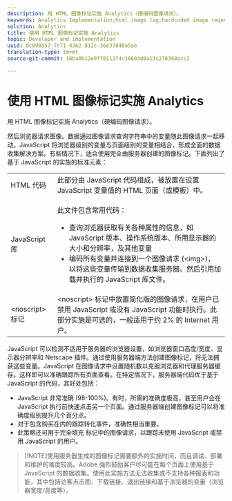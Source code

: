 ```yaml
---
description: 用 HTML 图像标记实施 Analytics（硬编码图像请求）。
keywords: Analytics Implementation;html image tag;hardcoded image request
solution: Analytics
title: 使用 HTML 图像标记实施 Analytics
topic: Developer and implementation
uuid: 0c098a57-7c71-4362-812c-36e37848a5ae
translation-type: tm+mt
source-git-commit: 16ba0b12e0f70112f4c10804d0a13c278388ecc2

---
```



# 使用 HTML 图像标记实施 Analytics

用 HTML 图像标记实施 Analytics（硬编码图像请求）。

然后浏览器请求图像。数据通过图像请求查询字符串中的变量随此图像请求一起移动。JavaScript 将浏览器级别的变量与页面级别的变量相结合，形成全面的数据收集解决方案。有些情况下，适合使用完全由服务器创建的图像标记。下面列出了基于 JavaScript 的实施的标准元素：

<table id="table_20BBE4387F234CF199E6C99741AF265C"> 
 <tbody> 
  <tr> 
   <td> HTML 代码 </td> 
   <td> 此部分由 JavaScript 代码组成，被放置在设置 JavaScript 变量值的 HTML 页面（或模板）中。 </td> 
  </tr> 
  <tr> 
   <td> JavaScript 库 </td> 
   <td> <p>此文件包含常用代码： </p> 
    <ul id="ul_ED50D66F2B2B476E8D9063099995998D"> 
     <li id="li_E88F6F28EC8946469ADCEAFF2F0A4EBA">查询浏览器获取有关各种属性的信息，如 JavaScript 版本、操作系统版本、所用显示器的大小和分辨率，及其他变量 </li> 
     <li id="li_5CEBE37709D943B7921447FA7054A565">编码所有变量并连接到一个图像请求 (&lt;img&gt;)，以将这些变量传输到数据收集服务器。然后引用加载并执行的 JavaScript 库文件。 </li> 
    </ul> </td> 
  </tr> 
  <tr> 
   <td> &lt;noscript&gt; 标记 </td> 
   <td> &lt;noscript&gt; 标记中放置简化版的图像请求，在用户已禁用 JavaScript 或没有 JavaScript 功能时执行。此部分实施是可选的，一般适用于约 2% 的 Internet 用户。 </td> 
  </tr> 
 </tbody> 
</table>

JavaScript 可以检测不适用于服务器的浏览器设置，如浏览器窗口高度/宽度、显示器分辨率和 Netscape 插件。通过使用服务器端方法创建图像标记，将无法捕获这些变量。JavaScript 在图像请求中设置随机数以克服浏览器和代理服务器缓存。这样即可以准确跟踪所有页面查看。在特定情况下，服务器端代码优于基于 JavaScript 的代码，其好处包括：

* JavaScript 非常准确 (98-100%)。有时，所需的准确度极高，甚至用户会在 JavaScript 执行前快速点击另一个页面。通过服务器端创建图像标记可以将准确度级别提升几个百分点。
* 对于包含购买在内的跟踪转化事件，准确性相当重要。
* 此策略还可用于完全填充 <noscript> 标记中的图像请求，以跟踪未使用 JavaScript 或禁用 JavaScript 的用户。

> [!NOTE]使用服务器生成的图像标记需要额外的实施时间，而且调试、部署和维护的难度较高。Adobe 强烈鼓励客户尽可能在每个页面上使用基于 JavaScript 的数据收集。使用此实施方法无法收集或不支持各种报表和功能，其中包括访客点击图、下载链接、退出链接和基于浏览器的变量（浏览器宽度/高度等）。

